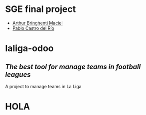 # SGE final project
- [Arthur Bringhenti Maciel](https://github.com/Arrcturus)
- [Pablo Castro del Río](https://github.com/delriver)

# laliga-odoo
## _The best tool for manage teams in football leagues_
A project to manage teams in La Liga
# HOLA